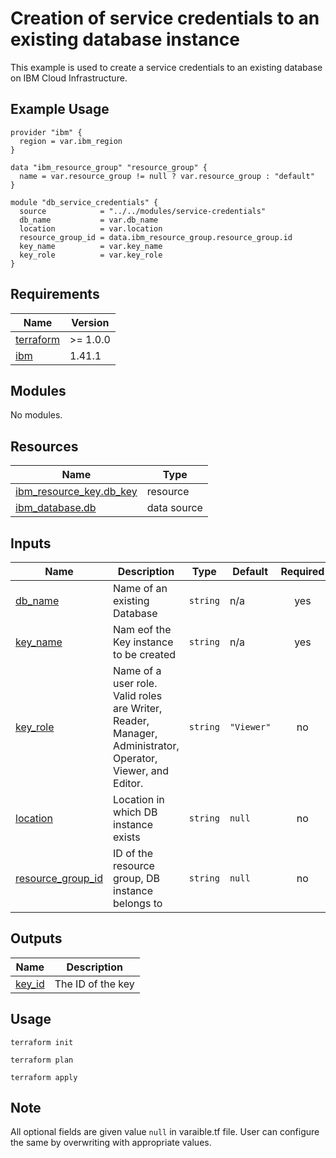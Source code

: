 # Creation of service credentials to an existing database instance

This example is used to create a service credentials to an existing database on IBM Cloud Infrastructure.

## Example Usage
```
provider "ibm" {
  region = var.ibm_region
}

data "ibm_resource_group" "resource_group" {
  name = var.resource_group != null ? var.resource_group : "default"
}

module "db_service_credentials" {
  source            = "../../modules/service-credentials"
  db_name           = var.db_name
  location          = var.location
  resource_group_id = data.ibm_resource_group.resource_group.id
  key_name          = var.key_name
  key_role          = var.key_role
}
```

<!-- BEGINNING OF PRE-COMMIT-TERRAFORM DOCS HOOK -->
## Requirements

| Name | Version |
|------|---------|
| <a name="requirement_terraform"></a> [terraform](#requirement\_terraform) | >= 1.0.0 |
| <a name="requirement_ibm"></a> [ibm](#requirement\_ibm) | 1.41.1 |

## Modules

No modules.

## Resources

| Name | Type |
|------|------|
| [ibm_resource_key.db_key](https://registry.terraform.io/providers/IBM-Cloud/ibm/1.41.1/docs/resources/resource_key) | resource |
| [ibm_database.db](https://registry.terraform.io/providers/IBM-Cloud/ibm/1.41.1/docs/data-sources/database) | data source |

## Inputs

| Name | Description | Type | Default | Required |
|------|-------------|------|---------|:--------:|
| <a name="input_db_name"></a> [db\_name](#input\_db\_name) | Name of an existing Database | `string` | n/a | yes |
| <a name="input_key_name"></a> [key\_name](#input\_key\_name) | Nam eof the Key instance to be created | `string` | n/a | yes |
| <a name="input_key_role"></a> [key\_role](#input\_key\_role) | Name of a user role. Valid roles are Writer, Reader, Manager, Administrator, Operator, Viewer, and Editor. | `string` | `"Viewer"` | no |
| <a name="input_location"></a> [location](#input\_location) | Location in which DB instance exists | `string` | `null` | no |
| <a name="input_resource_group_id"></a> [resource\_group\_id](#input\_resource\_group\_id) | ID of the resource group, DB instance belongs to | `string` | `null` | no |

## Outputs

| Name | Description |
|------|-------------|
| <a name="output_key_id"></a> [key\_id](#output\_key\_id) | The ID of the key |
<!-- END OF PRE-COMMIT-TERRAFORM DOCS HOOK -->

## Usage

```
terraform init
```
```
terraform plan
```
```
terraform apply
```
## Note

All optional fields are given value `null` in varaible.tf file. User can configure the same by overwriting with appropriate values.
